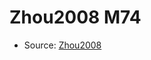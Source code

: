 <a name="material" />

# Zhou2008 M74
<script type="application/ld+json">
  {
    "@context": "https://schema.org/",
    "@type": "ChemicalSubstance",
    "http://purl.org/dc/terms/conformsTo":
      {
        "@type": "CreativeWork",
        "@id": "https://bioschemas.org/profiles/ChemicalSubstance/0.4-RELEASE/"
      },
    "@id": "https://egonw.github.io/nanowiki/nanowiki286.html#material",
    "name": "Zhou2008 M74",
    "sameAs": "http://127.0.0.1/mediawiki/index.php/Special:URIResolver/Zhou2008_M74"
  }
</script>


* Source: [Zhou2008](Zhou2008.md)
